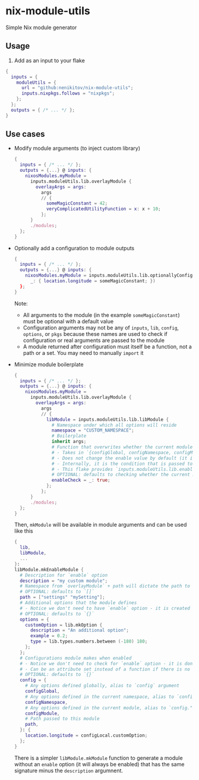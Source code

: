 # nix-module-utils

Simple Nix module generator

## Usage

1. Add as an input to your flake

  ```nix
  {
    inputs = {
      moduleUtils = {
        url = "github:nenikitov/nix-module-utils";
        inputs.nixpkgs.follows = "nixpkgs";
      };
    };
    outputs = { /* ... */ };
  }
  ```

## Use cases

- Modify module arguments (to inject custom library)

  ```nix
  {
    inputs = { /* ... */ };
    outputs = {...} @ inputs: {
      nixosModules.myModule =
        inputs.moduleUtils.lib.overlayModule {
          overlayArgs = args:
            args
            // {
              someMagicConstant = 42;
              veryComplicatedUtilityFunction = x: x + 10;
            };
        }
        ./modules;
    };
  }
  ```

- Optionally add a configuration to module outputs

  ```nix
  {
    inputs = { /* ... */ };
    outputs = {...} @ inputs: {
      nixosModules.myModule = inputs.moduleUtils.lib.optionallyConfigureModule ({someMagicConstant ? 42}:
        _: { location.longitude = someMagicConstant; })
    };
  }
  ```

  Note:
  - All arguments to the module (in the example `someMagicConstant`) must be optional with a default value
  - Configuration arguments may not be any of `inputs`, `lib`, `config`, `options`, or `pkgs` because these names are used to check if configuration or real arguments are passed to the module
  - A module returned after configuration must itself be a function, not a path or a set. You may need to manually `import` it

- Minimize module boilerplate

  ```nix
  {
    inputs = { /* ... */ };
    outputs = {...} @ inputs: {
      nixosModules.myModule =
        inputs.moduleUtils.lib.overlayModule {
          overlayArgs = args:
            args
            // {
              libModule = inputs.moduleUtils.lib.libModule {
                # Namespace under which all options will reside
                namespace = "CUSTOM_NAMESPACE";
                # Boilerplate
                inherit args;
                # Function that overwrites whether the current module should be enabled
                # - Takes in `{configGlobal, configNamespace, configModule, path}` (explained later), returns boolean
                # - Does not change the enable value by default (it is always false)
                # - Internally, it is the condition that is passed to `lib.mkIf` to set configurations made by the current module
                # - This flake provides `inputs.moduleUtils.lib.enableCheckCurrentModule` and `inputs.moduleUtils.lib.enableCheckCurrentModuleAndNamespace` utility functions
                # OPTIONAL: defaults to checking whether the current module is enabled (aka `inputs.moduleUtils.lib.enableCheckCurrentModule`)
                enableCheck = _: true;
              };
            };
        }
        ./modules;
    };
  }
  ```
  
  Then, `mkModule` will be available in module arguments and can be used like this
  
  ```nix
  {
    lib,
    libModule,
    ...
  }:
  libModule.mkEnableModule {
    # Description for `enable` option
    description = "my custom module";
    # Namespace from `overlayModule` + path will dictate the path to the module
    # OPTIONAL: defaults to `[]`
    path = ["settings" "mySetting"];
    # Additional options that the module defines
    # - Notice we don't need to have `enable` option - it is created automatically
    # OPTIONAL: defaults to `{}`
    options = {
      customOption = lib.mkOption {
        description = "An additional option";
        example = 0.2;
        type = lib.types.numbers.between (-180) 180;
      };
    };
    # Configurations module makes when enabled
    # - Notice we don't need to check for `enable` option - it is done automatically
    # - Can be an attribute set instead of a function if there is no need to reference any defined options
    # OPTIONAL: defaults to `{}`
    config = {
      # Any options defined globally, alias to `config` argument
      configGlobal,
      # Any options defined in the current namespace, alias to `config."${WHATEVER_NAMESPACE_IS}"`
      configNamespace,
      # Any options defined in the current module, alias to `config."${WHATEVER_NAMESPACE_IS}"."${WHATEVER}"."${PATH}"."${IS}"`
      configModule,
      # Path passed to this module
      path,
    }: {
      location.longitude = configLocal.customOption;
    };
  }
  ```

  There is a simpler `libModule.mkModule` function to generate a module without an `enable` option (it will always be enabled) that has the same signature minus the `description` argumnent.
